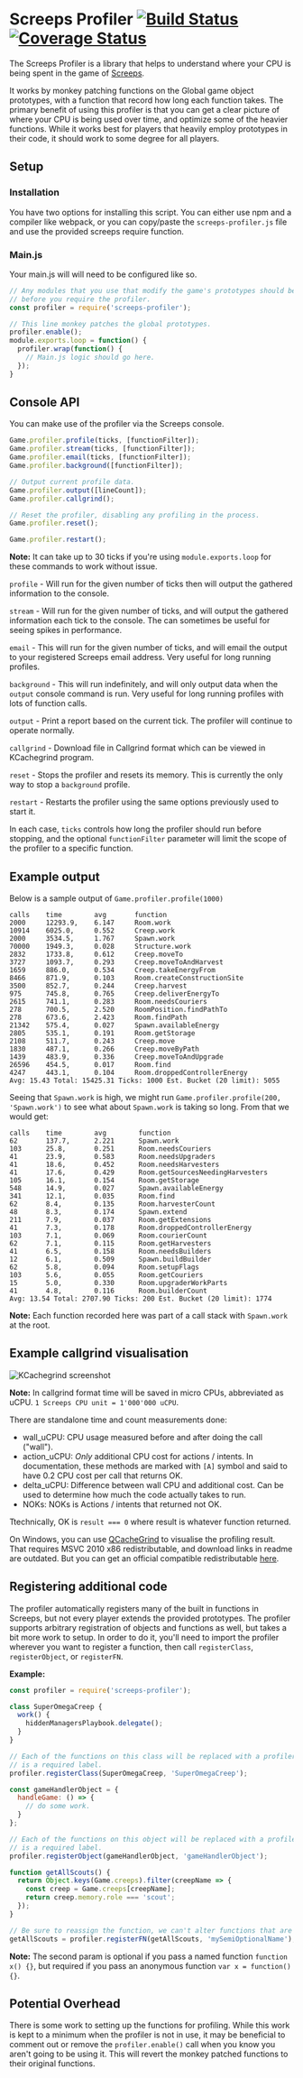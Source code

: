 # Screeps Profiler [![Build Status](https://travis-ci.org/ELynx/screeps-profiler.svg?branch=master)](https://travis-ci.org/ELynx/screeps-profiler) [![Coverage Status](https://coveralls.io/repos/github/ELynx/screeps-profiler/badge.svg)](https://coveralls.io/github/ELynx/screeps-profiler)

The Screeps Profiler is a library that helps to understand where your CPU is being spent in the game of [Screeps](https://screeps.com).

It works by monkey patching functions on the Global game object prototypes, with a function that record how long each function takes.  The primary benefit of using this profiler is that you can get a clear picture of where your CPU is being used over time, and optimize some of the heavier functions.  While it works best for players that heavily employ prototypes in their code, it should work to some degree for all players.

## Setup

### Installation

You have two options for installing this script.  You can either use npm and a compiler like webpack, or you can copy/paste the `screeps-profiler.js` file and use the provided screeps require function.

### Main.js

Your main.js will will need to be configured like so.

```javascript
// Any modules that you use that modify the game's prototypes should be require'd
// before you require the profiler.
const profiler = require('screeps-profiler');

// This line monkey patches the global prototypes.
profiler.enable();
module.exports.loop = function() {
  profiler.wrap(function() {
    // Main.js logic should go here.
  });
}
```

## Console API

You can make use of the profiler via the Screeps console.

```javascript
Game.profiler.profile(ticks, [functionFilter]);
Game.profiler.stream(ticks, [functionFilter]);
Game.profiler.email(ticks, [functionFilter]);
Game.profiler.background([functionFilter]);

// Output current profile data.
Game.profiler.output([lineCount]);
Game.profiler.callgrind();

// Reset the profiler, disabling any profiling in the process.
Game.profiler.reset();

Game.profiler.restart();
```

**Note:** It can take up to 30 ticks if you're using `module.exports.loop` for these commands to work without issue.

`profile` - Will run for the given number of ticks then will output the gathered information to the console.

`stream` - Will run for the given number of ticks, and will output the gathered information each tick to the console.  The can sometimes be useful for seeing spikes in performance.

`email` - This will run for the given number of ticks, and will email the output to your registered Screeps email address.  Very useful for long running profiles.

`background` - This will run indefinitely, and will only output data when the `output` console command is run.  Very useful for long running profiles with lots of function calls.

`output` - Print a report based on the current tick.  The profiler will continue to operate normally.

`callgrind` - Download file in Callgrind format which can be viewed in KCachegrind program.  

`reset` - Stops the profiler and resets its memory.  This is currently the only way to stop a `background` profile.

`restart` - Restarts the profiler using the same options previously used to start it.

In each case, `ticks` controls how long the profiler should run before stopping, and the optional `functionFilter` parameter will limit the scope of the profiler to a specific function.

## Example output

Below is a sample output of `Game.profiler.profile(1000)`

```
calls    time        avg       function
2000     12293.9,    6.147     Room.work
10914    6025.0,     0.552     Creep.work
2000     3534.5,     1.767     Spawn.work
70000    1949.3,     0.028     Structure.work
2832     1733.8,     0.612     Creep.moveTo
3727     1093.7,     0.293     Creep.moveToAndHarvest
1659     886.0,      0.534     Creep.takeEnergyFrom
8466     871.9,      0.103     Room.createConstructionSite
3500     852.7,      0.244     Creep.harvest
975      745.8,      0.765     Creep.deliverEnergyTo
2615     741.1,      0.283     Room.needsCouriers
278      700.5,      2.520     RoomPosition.findPathTo
278      673.6,      2.423     Room.findPath
21342    575.4,      0.027     Spawn.availableEnergy
2805     535.1,      0.191     Room.getStorage
2108     511.7,      0.243     Creep.move
1830     487.1,      0.266     Creep.moveByPath
1439     483.9,      0.336     Creep.moveToAndUpgrade
26596    454.5,      0.017     Room.find
4247     443.1,      0.104     Room.droppedControllerEnergy
Avg: 15.43 Total: 15425.31 Ticks: 1000 Est. Bucket (20 limit): 5055
```

Seeing that `Spawn.work` is high, we might run `Game.profiler.profile(200, 'Spawn.work')` to see what about `Spawn.work` is taking so long.  From that we would get:

```
calls    time        avg        function
62       137.7,      2.221      Spawn.work
103      25.8,       0.251      Room.needsCouriers
41       23.9,       0.583      Room.needsUpgraders
41       18.6,       0.452      Room.needsHarvesters
41       17.6,       0.429      Room.getSourcesNeedingHarvesters
105      16.1,       0.154      Room.getStorage
548      14.9,       0.027      Spawn.availableEnergy
341      12.1,       0.035      Room.find
62       8.4,        0.135      Room.harvesterCount
48       8.3,        0.174      Spawn.extend
211      7.9,        0.037      Room.getExtensions
41       7.3,        0.178      Room.droppedControllerEnergy
103      7.1,        0.069      Room.courierCount
62       7.1,        0.115      Room.getHarvesters
41       6.5,        0.158      Room.needsBuilders
12       6.1,        0.509      Spawn.buildBuilder
62       5.8,        0.094      Room.setupFlags
103      5.6,        0.055      Room.getCouriers
15       5.0,        0.330      Room.upgraderWorkParts
41       4.8,        0.116      Room.builderCount
Avg: 13.54 Total: 2707.90 Ticks: 200 Est. Bucket (20 limit): 1774
```

**Note:** Each function recorded here was part of a call stack with `Spawn.work` at the root.

## Example callgrind visualisation

![KCachegrind screenshot](callgrind.jpg)

**Note:** In callgrind format time will be saved in micro CPUs, abbreviated as uCPU. `1 Screeps CPU unit = 1'000'000 uCPU`.

There are standalone time and count measurements done:

- wall_uCPU: CPU usage measured before and after doing the call ("wall").
- action_uCPU: *Only* additional CPU cost for actions / intents. In documentation, these methods are marked with `[A]` symbol and said to have 0.2 CPU cost per call that returns OK.
- delta_uCPU: Difference between wall CPU and additional cost. Can be used to determine how much the code actually takes to run.
- NOKs: NOKs is Actions / intents that returned not OK.

Ttechnically, OK is `result === 0` where result is whatever function returned.

On Windows, you can use [QCacheGrind](https://sourceforge.net/projects/qcachegrindwin) to visualise the profiling result. That requires MSVC 2010 x86 redistributable, and download links in readme are outdated. But you can get an official compatible redistributable [here](https://www.microsoft.com/en-us/download/details.aspx?id=26999).

## Registering additional code

The profiler automatically registers many of the built in functions in Screeps, but not every player extends the provided prototypes.  The profiler supports arbitrary registration of objects and functions as well, but takes a bit more work to setup.
In order to do it, you'll need to import the profiler wherever you want to register a function, then call `registerClass`, `registerObject`, or `registerFN`.

**Example:**

```javascript
const profiler = require('screeps-profiler');

class SuperOmegaCreep {
  work() {
    hiddenManagersPlaybook.delegate();
  }
}

// Each of the functions on this class will be replaced with a profiler wrapper. The second parameter
// is a required label.
profiler.registerClass(SuperOmegaCreep, 'SuperOmegaCreep');

const gameHandlerObject = {
  handleGame: () => {
    // do some work.
  }
};

// Each of the functions on this object will be replaced with a profiler wrapper. The second parameter
// is a required label.
profiler.registerObject(gameHandlerObject, 'gameHandlerObject');

function getAllScouts() {
  return Object.keys(Game.creeps).filter(creepName => {
    const creep = Game.creeps[creepName];
    return creep.memory.role === 'scout';
  });
}

// Be sure to reassign the function, we can't alter functions that are passed.
getAllScouts = profiler.registerFN(getAllScouts, 'mySemiOptionalName');
```

**Note:** The second param is optional if you pass a named function `function x() {}`, but required if you pass an anonymous function `var x = function(){}`.

## Potential Overhead

There is some work to setting up the functions for profiling.  While this work is kept to a minimum when the profiler is not in use, it may be beneficial to comment out or remove the `profiler.enable()` call when you know you aren't going to be using it.  This will revert the monkey patched functions to their original functions.
